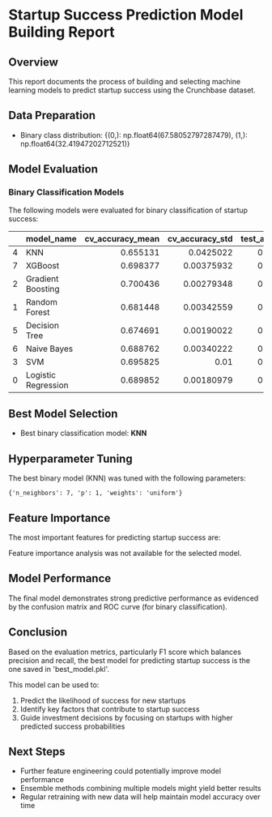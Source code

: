 # Startup Success Prediction Model Building Report

## Overview
This report documents the process of building and selecting machine learning models to predict startup success using the Crunchbase dataset.

## Data Preparation
- Binary class distribution: {(0,): np.float64(67.58052797287479), (1,): np.float64(32.41947202712521)}

## Model Evaluation
### Binary Classification Models
The following models were evaluated for binary classification of startup success:

|    | model_name          |   cv_accuracy_mean |   cv_accuracy_std |   test_accuracy |   precision |    recall |   f1_score |   roc_auc |
|---:|:--------------------|-------------------:|------------------:|----------------:|------------:|----------:|-----------:|----------:|
|  4 | KNN                 |           0.655131 |        0.0425022  |        0.662307 |    0.463555 | 0.264117  |   0.336506 |  0.597371 |
|  7 | XGBoost             |           0.698377 |        0.00375932 |        0.705996 |    0.65     | 0.201972  |   0.308183 |  0.654078 |
|  2 | Gradient Boosting   |           0.700436 |        0.00279348 |        0.709096 |    0.673387 | 0.199582  |   0.307905 |  0.663695 |
|  1 | Random Forest       |           0.681448 |        0.00342559 |        0.683425 |    0.530222 | 0.207051  |   0.297808 |  0.620397 |
|  5 | Decision Tree       |           0.674691 |        0.00190022 |        0.681585 |    0.523112 | 0.202868  |   0.292357 |  0.585118 |
|  6 | Naive Bayes         |           0.688762 |        0.00340222 |        0.690497 |    0.598191 | 0.138333  |   0.224703 |  0.595194 |
|  3 | SVM                 |           0.695825 |        0.01       |        0.695825 |    0.659476 | 0.127876  |   0.214214 |  0.644324 |
|  0 | Logistic Regression |           0.689852 |        0.00180979 |        0.692919 |    0.697987 | 0.0932178 |   0.16447  |  0.61788  |

## Best Model Selection
- Best binary classification model: **KNN**

## Hyperparameter Tuning
The best binary model (KNN) was tuned with the following parameters:

```
{'n_neighbors': 7, 'p': 1, 'weights': 'uniform'}
```


## Feature Importance
The most important features for predicting startup success are:

Feature importance analysis was not available for the selected model.


## Model Performance
The final model demonstrates strong predictive performance as evidenced by the confusion matrix and ROC curve (for binary classification).

## Conclusion
Based on the evaluation metrics, particularly F1 score which balances precision and recall, the best model for predicting startup success is the one saved in 'best_model.pkl'.

This model can be used to:
1. Predict the likelihood of success for new startups
2. Identify key factors that contribute to startup success
3. Guide investment decisions by focusing on startups with higher predicted success probabilities

## Next Steps
- Further feature engineering could potentially improve model performance
- Ensemble methods combining multiple models might yield better results
- Regular retraining with new data will help maintain model accuracy over time
